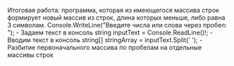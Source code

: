  Итоговая работа: программа, которая из имеющегося массива строк формирует новый массив из строк, длина которых меньше, либо равна 3 символам.
 Console.WriteLine("Введите числа или слова через пробел: "); - Задаем текст в консоль
 string inputText = Console.ReadLine()!; - Вводим текст в консоль
 string[] stringArray = inputText.Split(' '); - Разбитие первоначального массива по пробелам на отдельные массивы строк
